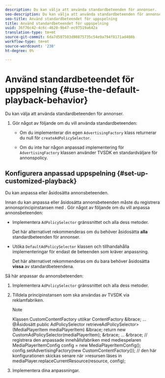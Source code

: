 ```yaml
---
description: Du kan välja att använda standardbeteenden för annonser.
seo-description: Du kan välja att använda standardbeteenden för annonser.
seo-title: Använd standardbeteendet för uppspelning
title: Använd standardbeteendet för uppspelning
uuid: 36f76c42-4c6c-4620-9b47-ec97519a642a
translation-type: tm+mt
source-git-commit: 6da7d597503d98875735c54e9a794f8171ad408b
workflow-type: tm+mt
source-wordcount: '238'
ht-degree: 0%

---
```



# Använd standardbeteendet för uppspelning {#use-the-default-playback-behavior}

Du kan välja att använda standardbeteenden för annonser.

1. Gör något av följande om du vill använda standardbeteenden:

   * Om du implementerar din egen `AdvertisingFactory` klass returnerar du null för `createAdPolicySelector`.

   * Om du inte har någon anpassad implementering för `AdvertisingFactory` klassen använder TVSDK en standardväljare för annonspolicy.

## Konfigurera anpassad uppspelning {#set-up-customized-playback}

Du kan anpassa eller åsidosätta annonsbeteenden.

Innan du kan anpassa eller åsidosätta annonsbeteenden måste du registrera annonsprincipinstansen med .
Gör något av följande om du vill anpassa annonsbeteenden:

* Implementera `AdPolicySelector` gränssnittet och alla dess metoder.

   Det här alternativet rekommenderas om du behöver åsidosätta **alla** standardbeteenden för annonser.

* Utöka `DefaultAdPolicySelector` klassen och tillhandahålla implementeringar för endast de beteenden som kräver anpassning.

   Det här alternativet rekommenderas om du bara behöver åsidosätta **vissa** av standardbeteendena.

Så här anpassar du annonsbeteenden:

1. Implementera `AdPolicySelector` gränssnittet och alla dess metoder.
1. Tilldela principinstansen som ska användas av TVSDK via reklamfabriken.

   >[!NOTE]
   >
   >Klassen CustomContentFactory utökar ContentFactory &amp;lbrace;
   >...
   >@Åsidosätt
   >public AdPolicySelector retrieveAdPolicySelector>(MediaPlayerItem mediaPlayerItem) &amp;lbrace;
   >return new CustomAdPolicySelector(mediaPlayerItem);
   >&amp;rbrace;
   >...
   >&amp;rbrace;
   >// registrera den anpassade innehållsfabriken med mediespelaren
   >MediaPlayerItemConfig config = new MediaPlayerItemConfig();
   >config.setAdvertisingFactory(new CustomContentFactory());
   >// den här konfigurationen skickas senare när >resursen läses in
   >mediaPlayer.replaceCurrentResource(resource, config);

1. Implementera dina anpassningar.
